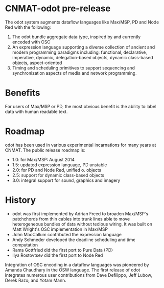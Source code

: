 CNMAT-odot    pre-release
==========
The odot system augments dataflow languages like Max/MSP, PD and Node Red with the following:

1. The odot bundle aggregate data type, inspired by and currently encoded with OSC
2. An expression language supporting a diverse collection of ancient and modern programming paradigms including:
functional, declarative, imperative, dynamic, delegation-based objects, dynamic class-based objects, aspect-oriented
3. Timing and scheduling primitives to support sequencing and synchronization aspects of media and network programming.

Benefits
====
For users of Max/MSP or PD, the most obvious benefit is the ability to label data with human readable text.

Roadmap
====
odot has been used in various experimental incarnations for many years at CNMAT. The public release roadmap is:

* 1.0: for Max/MSP: August 2014
* 1.5: updated expression language, PD unstable
* 2.0: for PD and Node Red, unified o. objects
* 2.5: support for dynamic class-based objects
* 3.0: integral support for sound, graphics and imagery

History
===
* odot was first implemented by Adrian Freed to broaden Max/MSP's patchchords from thin cables into trunk lines able to move heterogeneous bundles of data without tedious wiring. It was built on Matt Wright's OSC implementation in Max/MSP
* John MacCallum contributed the expression language
* Andy Schmeder developed the deadline scheduling and time computation
* Rama Gottfried did the first port to Pure Data (PD)
* Ilya Rostovtsev did the first port to Node Red

Integration of OSC encoding in a dataflow languages was pioneered by Amanda Chaudhary in the OSW language.
The first release of odot integrates numerous user contributions from Dave Defilippo, Jeff Lubow, Derek Razo, and Yotam Mann.
